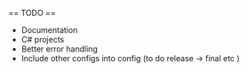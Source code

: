 == TODO ==
* Documentation
* C# projects
* Better error handling
* Include other configs into config (to do release -> final etc )